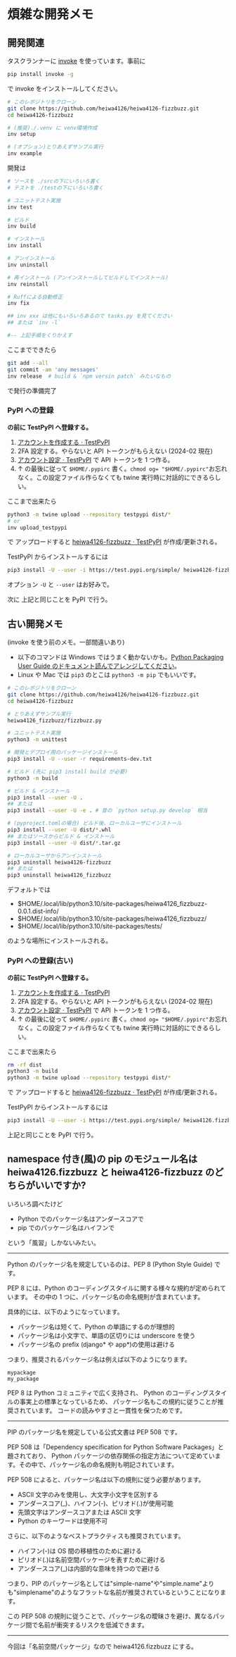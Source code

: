# 煩雑な開発メモ

## 開発関連

タスクランナーに [invoke](https://pypi.org/project/invoke/) を使っています。事前に

```sh
pip install invoke -g
```

で invoke をインストールしてください。

```sh
# このレポジトリをクローン
git clone https://github.com/heiwa4126/heiwa4126-fizzbuzz.git
cd heiwa4126-fizzbuzz

# (推奨)./.venv に venv環境作成
inv setup

# (オプション)とりあえずサンプル実行
inv example
```

開発は

```sh
# ソースを ./srcの下にいろいろ書く
# テストを ./testの下にいろいろ書く

# ユニットテスト実施
inv test

# ビルド
inv build

# インストール
inv install

# アンインストール
inv uninstall

# 再インストール (アンインストールしてビルドしてインストール)
inv reinstall

# Ruffによる自動修正
inv fix

## inv xxx は他にもいろいろあるので tasks.py を見てください
## または `inv -l`

#-- 上記手順をくりかえす
```

ここまでできたら

```sh
git add --all
git commit -am 'any messages'
inv release  # build & `npm versin patch` みたいなもの
```

で発行の準備完了

### PyPI への登録

**の前に TestPyPI へ登録する。**

1. [アカウントを作成する · TestPyPI](https://test.pypi.org/account/register/)
2. 2FA 設定する。やらないと API トークンがもらえない (2024-02 現在)
3. [アカウント設定 · TestPyPI](https://test.pypi.org/manage/account/#api-tokens) で API トークンを 1 つ作る。
4. ↑ の最後に従って `$HOME/.pypirc` 書く。`chmod og= "$HOME/.pypirc"`お忘れなく。この設定ファイル作らなくても twine 実行時に対話的にできるらしい。

ここまで出来たら

```sh
python3 -m twine upload --repository testpypi dist/*
# or
inv upload_testpypi
```

で アップロードすると
[heiwa4126-fizzbuzz · TestPyPI](https://test.pypi.org/project/heiwa4126-fizzbuzz/) が作成/更新される。

TestPyPI からインストールするには

```sh
pip3 install -U --user -i https://test.pypi.org/simple/ heiwa4126-fizzbuzz
```

オプション `-U` と `--user` はお好みで。

次に
上記と同じことを PyPI で行う。

## 古い開発メモ

(invoke を使う前のメモ。一部間違いあり)

- 以下のコマンドは Windows ではうまく動かないかも。[Python Packaging User Guide のドキュメント読んでアレンジしてください](https://packaging.python.org/en/latest/tutorials/installing-packages/)。
- Linux や Mac では `pip3` のとこは `python3 -m pip` でもいいです。

```sh
# このレポジトリをクローン
git clone https://github.com/heiwa4126/heiwa4126-fizzbuzz.git
cd heiwa4126-fizzbuzz

# とりあえずサンプル実行
heiwa4126_fizzbuzz/fizzbuzz.py

# ユニットテスト実施
python3 -m unittest

# 開発とデプロイ用のパッケージインストール
pip3 install -U --user -r requirements-dev.txt

# ビルド (先に pip3 install build が必要)
python3 -m build

# ビルド & インストール
pip3 install --user -U .
## または
pip3 install --user -U -e . # 昔の `python setup.py develop` 相当

# (pyproject.tomlの場合) ビルド後、ローカルユーザにインストール
pip3 install --user -U dist/*.whl
## またはソースからビルド & インストール
pip3 install --user -U dist/*.tar.gz

# ローカルユーザからアンインストール
pip3 uninstall heiwa4126-fizzbuzz
## または
pip3 uninstall heiwa4126_fizzbuzz
```

デフォルトでは

- $HOME/.local/lib/python3.10/site-packages/heiwa4126_fizzbuzz-0.0.1.dist-info/
- $HOME/.local/lib/python3.10/site-packages/heiwa4126_fizzbuzz/
- $HOME/.local/lib/python3.10/site-packages/tests/

のような場所にインストールされる。

### PyPI への登録(古い)

**の前に TestPyPI へ登録する。**

1. [アカウントを作成する · TestPyPI](https://test.pypi.org/account/register/)
2. 2FA 設定する。やらないと API トークンがもらえない (2024-02 現在)
3. [アカウント設定 · TestPyPI](https://test.pypi.org/manage/account/#api-tokens) で API トークンを 1 つ作る。
4. ↑ の最後に従って `$HOME/.pypirc` 書く。`chmod og= "$HOME/.pypirc"`お忘れなく。この設定ファイル作らなくても twine 実行時に対話的にできるらしい。

ここまで出来たら

```sh
rm -rf dist
python3 -m build
python3 -m twine upload --repository testpypi dist/*
```

で アップロードすると
[heiwa4126-fizzbuzz · TestPyPI](https://test.pypi.org/project/heiwa4126-fizzbuzz/) が作成/更新される。

TestPyPI からインストールするには

```sh
pip3 install -U --user -i https://test.pypi.org/simple/ heiwa4126.fizzbuzz
```

上記と同じことを PyPI で行う。

## namespace 付き(風)の pip のモジュール名は heiwa4126.fizzbuzz と heiwa4126-fizzbuzz のどちらがいいですか?

いろいろ調べたけど

- Python でのパッケージ名はアンダースコアで
- pip でのパッケージ名はハイフンで

という「風習」しかないみたい。

---

Python のパッケージ名を規定しているのは、PEP 8 (Python Style Guide) です。

PEP 8 には、Python のコーディングスタイルに関する様々な規約が定められています。
その中の 1 つに、パッケージ名の命名規則が含まれています。

具体的には、以下のようになっています。

- パッケージ名は短くて、Python の単語にするのが理想的
- パッケージ名は小文字で、単語の区切りには underscore を使う
- パッケージ名の prefix (django* や app*)の使用は避ける

つまり、推奨されるパッケージ名は例えば以下のようになります。

```
mypackage
my_package
```

PEP 8 は Python コミュニティで広く支持され、
Python のコーディングスタイルの事実上の標準となっているため、
パッケージ名もこの規約に従うことが推奨されています。
コードの読みやすさと一貫性を保つためです。

---

PIP のパッケージ名を規定している公式文書は PEP 508 です。

PEP 508 は「Dependency specification for Python Software Packages」と題されており、
Python パッケージの依存関係の指定方法について定めています。その中で、パッケージ名の命名規則も明記されています。

PEP 508 によると、パッケージ名は以下の規則に従う必要があります。

- ASCII 文字のみを使用し、大文字小文字を区別する
- アンダースコア(\_)、ハイフン(-)、ピリオド(.)が使用可能
- 先頭文字はアンダースコアまたは ASCII 文字
- Python のキーワードは使用不可

さらに、以下のようなベストプラクティスも推奨されています。

- ハイフン(-)は OS 間の移植性のために避ける
- ピリオド(.)は名前空間パッケージを表すために避ける
- アンダースコア(\_)は内部的な意味を持つので避ける

つまり、PIP のパッケージ名としては"simple-name"や"simple.name"よりも"simplename"のようなフラットな名前が推奨されているということになります。

この PEP 508 の規則に従うことで、パッケージ名の曖昧さを避け、異なるパッケージ間で名前が衝突するリスクを低減できます。

---

今回は「名前空間パッケージ」なので heiwa4126.fizzbuzz にする。
